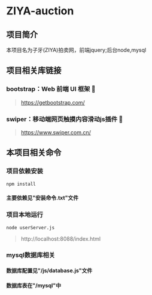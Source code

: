 # ZIYA-auction


## 项目简介
本项目名为子牙(ZIYA)拍卖网，前端jquery;后台node,mysql

## 项目相关库链接
### bootstrap：Web 前端 UI 框架 🎉
> https://getbootstrap.com/
### swiper：移动端网页触摸内容滑动js插件 🎐
> https://www.swiper.com.cn/

## 本项目相关命令
### 项目依赖安装
```
npm install
```

#### 主要依赖见"安装命令.txt"文件

### 项目本地运行
```
node userServer.js
```
> http://localhost:8088/index.html

### mysql数据库相关
#### 数据库配置见"/js/database.js"文件
#### 数据库表在"/mysql"中


